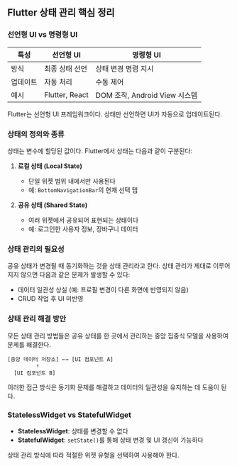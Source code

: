 ## Flutter 상태 관리 핵심 정리

### 선언형 UI vs 명령형 UI

| 특성 | 선언형 UI | 명령형 UI |
|------|-----------|-----------|
| 방식 | 최종 상태 선언 | 상태 변경 명령 지시 |
| 업데이트 | 자동 처리 | 수동 제어 |
| 예시 | Flutter, React | DOM 조작, Android View 시스템 |

Flutter는 선언형 UI 프레임워크이다. 상태만 선언하면 UI가 자동으로 업데이트된다.

### 상태의 정의와 종류

상태는 변수에 할당된 값이다. Flutter에서 상태는 다음과 같이 구분된다:

1. **로컬 상태 (Local State)**
   - 단일 위젯 범위 내에서만 사용된다
   - 예: `BottomNavigationBar`의 현재 선택 탭

2. **공유 상태 (Shared State)**  
   - 여러 위젯에서 공유되어 표현되는 상태이다
   - 예: 로그인한 사용자 정보, 장바구니 데이터

### 상태 관리의 필요성

공유 상태가 변경될 때 동기화하는 것을 상태 관리라고 한다. 상태 관리가 제대로 이루어지지 않으면 다음과 같은 문제가 발생할 수 있다:

- 데이터 일관성 상실 (예: 프로필 변경이 다른 화면에 반영되지 않음)
- CRUD 작업 후 UI 미반영

### 상태 관리 해결 방안

모든 상태 관리 방법들은 공유 상태를 한 곳에서 관리하는 중앙 집중식 모델을 사용하여 문제를 해결한다.

```
[중앙 데이터 저장소] ←→ [UI 컴포넌트 A]
         ↑
  [UI 컴포넌트 B]
```

이러한 접근 방식은 동기화 문제를 해결하고 데이터의 일관성을 유지하는 데 도움이 된다.

### StatelessWidget vs StatefulWidget

- **StatelessWidget**: 상태를 변경할 수 없다
- **StatefulWidget**: `setState()`를 통해 상태 변경 및 UI 갱신이 가능하다

상태 관리 방식에 따라 적절한 위젯 유형을 선택하여 사용해야 한다.
